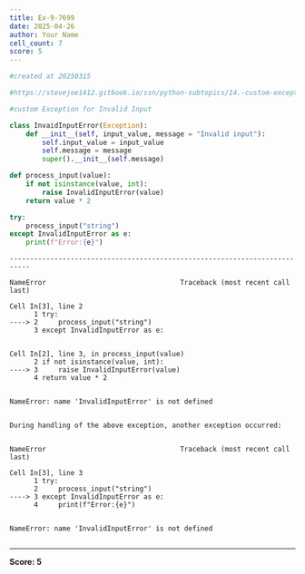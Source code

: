 ```yaml
---
title: Ex-9-7699
date: 2025-04-26
author: Your Name
cell_count: 7
score: 5
---
```


```python
#created at 20250315
```


```python
#https://stevejoe1412.gitbook.io/ssn/python-subtopics/14.-custom-exceptions
```


```python
#custom Exception for Invalid Input
```


```python
class InvaidInputError(Exception):
    def __init__(self, input_value, message = "Invalid input"):
        self.input_value = input_value
        self.message = message
        super().__init__(self.message)
```


```python
def process_input(value):
    if not isinstance(value, int):
        raise InvalidInputError(value)
    return value * 2
```


```python
try:
    process_input("string")
except InvalidInputError as e:
    print(f"Error:{e}")
```


    ---------------------------------------------------------------------------

    NameError                                 Traceback (most recent call last)

    Cell In[3], line 2
          1 try:
    ----> 2     process_input("string")
          3 except InvalidInputError as e:


    Cell In[2], line 3, in process_input(value)
          2 if not isinstance(value, int):
    ----> 3     raise InvalidInputError(value)
          4 return value * 2


    NameError: name 'InvalidInputError' is not defined

    
    During handling of the above exception, another exception occurred:


    NameError                                 Traceback (most recent call last)

    Cell In[3], line 3
          1 try:
          2     process_input("string")
    ----> 3 except InvalidInputError as e:
          4     print(f"Error:{e}")


    NameError: name 'InvalidInputError' is not defined



```python

```


---
**Score: 5**